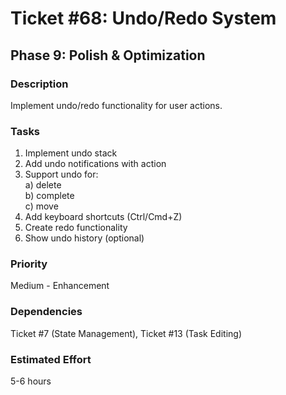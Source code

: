 # Ticket #68: Undo/Redo System

## Phase 9: Polish & Optimization

### Description
Implement undo/redo functionality for user actions.

### Tasks
1) Implement undo stack  
2) Add undo notifications with action  
3) Support undo for:  
   a) delete  
   b) complete  
   c) move  
4) Add keyboard shortcuts (Ctrl/Cmd+Z)  
5) Create redo functionality  
6) Show undo history (optional)  

### Priority
Medium - Enhancement

### Dependencies
Ticket #7 (State Management), Ticket #13 (Task Editing)

### Estimated Effort
5-6 hours
